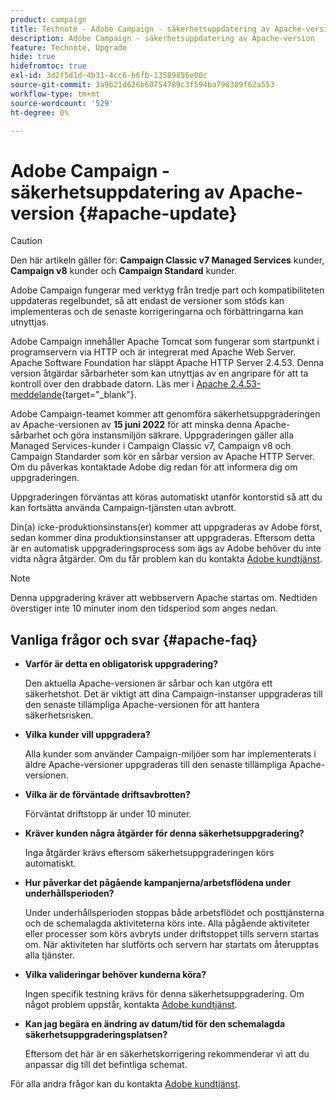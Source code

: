 ```yaml
---
product: campaign
title: Technote - Adobe Campaign - säkerhetsuppdatering av Apache-version
description: Adobe Campaign - säkerhetsuppdatering av Apache-version
feature: Technote, Upgrade
hide: true
hidefromtoc: true
exl-id: 3d2f5d1d-4b31-4cc6-b6fb-13589856e00c
source-git-commit: 3a9b21d626b60754789c3f594ba798309f62a553
workflow-type: tm+mt
source-wordcount: '529'
ht-degree: 0%

---
```


# Adobe Campaign - säkerhetsuppdatering av Apache-version {#apache-update}

>[!CAUTION]
>Den här artikeln gäller för: **Campaign Classic v7 Managed Services** kunder, **Campaign v8** kunder och **Campaign Standard** kunder.

Adobe Campaign fungerar med verktyg från tredje part och kompatibiliteten uppdateras regelbundet, så att endast de versioner som stöds kan implementeras och de senaste korrigeringarna och förbättringarna kan utnyttjas.

Adobe Campaign innehåller Apache Tomcat som fungerar som startpunkt i programservern via HTTP och är integrerat med Apache Web Server. Apache Software Foundation har släppt Apache HTTP Server 2.4.53. Denna version åtgärdar sårbarheter som kan utnyttjas av en angripare för att ta kontroll över den drabbade datorn. Läs mer i [Apache 2.4.53-meddelande](https://downloads.apache.org/httpd/Announcement2.4.html){target="_blank"}.

Adobe Campaign-teamet kommer att genomföra säkerhetsuppgraderingen av Apache-versionen av **15 juni 2022** för att minska denna Apache-sårbarhet och göra instansmiljön säkrare. Uppgraderingen gäller alla Managed Services-kunder i Campaign Classic v7, Campaign v8 och Campaign Standarder som kör en sårbar version av Apache HTTP Server. Om du påverkas kontaktade Adobe dig redan för att informera dig om uppgraderingen.

Uppgraderingen förväntas att köras automatiskt utanför kontorstid så att du kan fortsätta använda Campaign-tjänsten utan avbrott.

Din(a) icke-produktionsinstans(er) kommer att uppgraderas av Adobe först, sedan kommer dina produktionsinstanser att uppgraderas. Eftersom detta är en automatisk uppgraderingsprocess som ägs av Adobe behöver du inte vidta några åtgärder. Om du får problem kan du kontakta [Adobe kundtjänst](https://experienceleague.adobe.com/?support-solution=Campaign#support).


>[!NOTE]
>Denna uppgradering kräver att webbservern Apache startas om. Nedtiden överstiger inte 10 minuter inom den tidsperiod som anges nedan.
> 

## Vanliga frågor och svar {#apache-faq}

* **Varför är detta en obligatorisk uppgradering?**

  Den aktuella Apache-versionen är sårbar och kan utgöra ett säkerhetshot. Det är viktigt att dina Campaign-instanser uppgraderas till den senaste tillämpliga Apache-versionen för att hantera säkerhetsrisken.

* **Vilka kunder vill uppgradera?**

  Alla kunder som använder Campaign-miljöer som har implementerats i äldre Apache-versioner uppgraderas till den senaste tillämpliga Apache-versionen.

* **Vilka är de förväntade driftsavbrotten?**

  Förväntat driftstopp är under 10 minuter.

* **Kräver kunden några åtgärder för denna säkerhetsuppgradering?**

  Inga åtgärder krävs eftersom säkerhetsuppgraderingen körs automatiskt.

* **Hur påverkar det pågående kampanjerna/arbetsflödena under underhållsperioden?**

  Under underhållsperioden stoppas både arbetsflödet och posttjänsterna och de schemalagda aktiviteterna körs inte. Alla pågående aktiviteter eller processer som körs avbryts under driftstoppet tills servern startas om. När aktiviteten har slutförts och servern har startats om återupptas alla tjänster.

* **Vilka valideringar behöver kunderna köra?**

  Ingen specifik testning krävs för denna säkerhetsuppgradering. Om något problem uppstår, kontakta [Adobe kundtjänst](https://experienceleague.adobe.com/?support-solution=Campaign#support).


* **Kan jag begära en ändring av datum/tid för den schemalagda säkerhetsuppgraderingsplatsen?**

  Eftersom det här är en säkerhetskorrigering rekommenderar vi att du anpassar dig till det befintliga schemat.


För alla andra frågor kan du kontakta [Adobe kundtjänst](https://experienceleague.adobe.com/?support-solution=Campaign#support).
